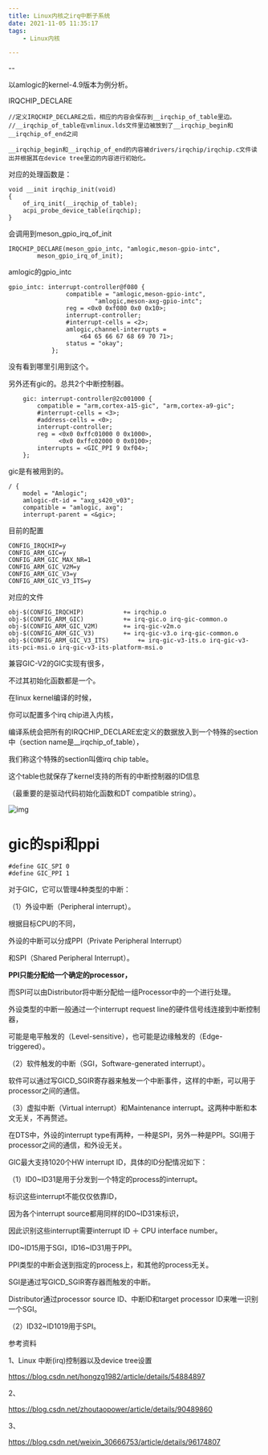 ```yaml
---
title: Linux内核之irq中断子系统
date: 2021-11-05 11:35:17
tags:
	- Linux内核

---
```


--

以amlogic的kernel-4.9版本为例分析。

IRQCHIP_DECLARE

```
//定义IRQCHIP_DECLARE之后，相应的内容会保存到__irqchip_of_table里边。
//__irqchip_of_table在vmlinux.lds文件里边被放到了__irqchip_begin和__irqchip_of_end之间

__irqchip_begin和__irqchip_of_end的内容被drivers/irqchip/irqchip.c文件读出并根据其在device tree里边的内容进行初始化。
```

对应的处理函数是：

```
void __init irqchip_init(void)
{
	of_irq_init(__irqchip_of_table);
	acpi_probe_device_table(irqchip);
}
```

会调用到meson_gpio_irq_of_init

```
IRQCHIP_DECLARE(meson_gpio_intc, "amlogic,meson-gpio-intc",
		meson_gpio_irq_of_init);

```



amlogic的gpio_intc

```
gpio_intc: interrupt-controller@f080 {
				compatible = "amlogic,meson-gpio-intc",
						"amlogic,meson-axg-gpio-intc";
				reg = <0x0 0xf080 0x0 0x10>;
				interrupt-controller;
				#interrupt-cells = <2>;
				amlogic,channel-interrupts =
					<64 65 66 67 68 69 70 71>;
				status = "okay";
			};
```

没有看到哪里引用到这个。

另外还有gic的。总共2个中断控制器。

```
	gic: interrupt-controller@2c001000 {
		compatible = "arm,cortex-a15-gic", "arm,cortex-a9-gic";
		#interrupt-cells = <3>;
		#address-cells = <0>;
		interrupt-controller;
		reg = <0x0 0xffc01000 0 0x1000>,
		      <0x0 0xffc02000 0 0x0100>;
		interrupts = <GIC_PPI 9 0xf04>;
	};
```

gic是有被用到的。

```
/ {
	model = "Amlogic";
	amlogic-dt-id = "axg_s420_v03";
	compatible = "amlogic, axg";
	interrupt-parent = <&gic>;
```

目前的配置

```
CONFIG_IRQCHIP=y
CONFIG_ARM_GIC=y
CONFIG_ARM_GIC_MAX_NR=1
CONFIG_ARM_GIC_V2M=y
CONFIG_ARM_GIC_V3=y
CONFIG_ARM_GIC_V3_ITS=y
```

对应的文件

```
obj-$(CONFIG_IRQCHIP)			+= irqchip.o
obj-$(CONFIG_ARM_GIC)			+= irq-gic.o irq-gic-common.o
obj-$(CONFIG_ARM_GIC_V2M)		+= irq-gic-v2m.o
obj-$(CONFIG_ARM_GIC_V3)		+= irq-gic-v3.o irq-gic-common.o
obj-$(CONFIG_ARM_GIC_V3_ITS)		+= irq-gic-v3-its.o irq-gic-v3-its-pci-msi.o irq-gic-v3-its-platform-msi.o

```

兼容GIC-V2的GIC实现有很多，

不过其初始化函数都是一个。

在linux kernel编译的时候，

你可以配置多个irq chip进入内核，

编译系统会把所有的IRQCHIP_DECLARE宏定义的数据放入到一个特殊的section中（section name是__irqchip_of_table），

我们称这个特殊的section叫做irq chip table。

这个table也就保存了kernel支持的所有的中断控制器的ID信息

（最重要的是驱动代码初始化函数和DT compatible string）。

![img](https://gitee.com/teddyxiong53/playopenwrt_pic/raw/master/20190523233132450.PNG)

# gic的spi和ppi

```
#define GIC_SPI 0
#define GIC_PPI 1
```

对于GIC，它可以管理4种类型的中断：

（1）外设中断（Peripheral interrupt）。

根据目标CPU的不同，

外设的中断可以分成PPI（Private Peripheral Interrupt）

和SPI（Shared Peripheral Interrupt）。

**PPI只能分配给一个确定的processor，**

而SPI可以由Distributor将中断分配给一组Processor中的一个进行处理。

外设类型的中断一般通过一个interrupt request line的硬件信号线连接到中断控制器，

可能是电平触发的（Level-sensitive），也可能是边缘触发的（Edge-triggered）。

（2）软件触发的中断（SGI，Software-generated interrupt）。

软件可以通过写GICD_SGIR寄存器来触发一个中断事件，这样的中断，可以用于processor之间的通信。

（3）虚拟中断（Virtual interrupt）和Maintenance interrupt。这两种中断和本文无关，不再赘述。

在DTS中，外设的interrupt type有两种，一种是SPI，另外一种是PPI。SGI用于processor之间的通信，和外设无关。



GIC最大支持1020个HW interrupt ID，具体的ID分配情况如下：

（1）ID0~ID31是用于分发到一个特定的process的interrupt。

标识这些interrupt不能仅仅依靠ID，

因为各个interrupt source都用同样的ID0~ID31来标识，

因此识别这些interrupt需要interrupt ID ＋ CPU interface number。

ID0~ID15用于SGI，ID16~ID31用于PPI。

PPI类型的中断会送到指定的process上，和其他的process无关。

SGI是通过写GICD_SGIR寄存器而触发的中断。

Distributor通过processor source ID、中断ID和target processor ID来唯一识别一个SGI。

（2）ID32~ID1019用于SPI。



参考资料

1、Linux 中断(irq)控制器以及device tree设置

https://blog.csdn.net/hongzg1982/article/details/54884897

2、

https://blog.csdn.net/zhoutaopower/article/details/90489860

3、

https://blog.csdn.net/weixin_30666753/article/details/96174807